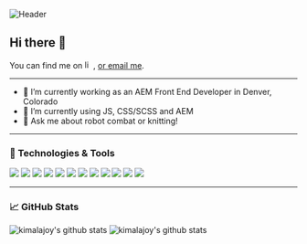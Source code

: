 ![Header](https://user-images.githubusercontent.com/54754467/101996564-e3383180-3c90-11eb-8c84-ad9c72318322.gif)

## Hi there 👋
<!-- Actual text -->

You can find me on <img src="https://user-images.githubusercontent.com/54754467/101998626-2e9f0f80-3c92-11eb-977b-979ba9caf071.png" alt="linkedin" width="15" height="15">, [or email me](kimalajoy@gmail.com).

<!-- Icons -->

[1.2]: http://i.imgur.com/wWzX9uB.png 

<!-- Links to your social media accounts -->

[1]: https://twitter.com/Tech16Kim
[2]: https://www.linkedin.com/in/kimala-cochran/
___

- 🔭 I’m currently working as an AEM Front End Developer in Denver, Colorado
- 🌱 I’m currently using JS, CSS/SCSS and AEM
- 💬 Ask me about robot combat or knitting!
___
### 🔧 Technologies & Tools

![](https://img.shields.io/badge/JavaScript-informational?style=flat&logo=javascript&logoColor=892bbb&color=2bbc8a)
![](https://img.shields.io/badge/React-informational?style=flat&logo=react&logoColor=892bbb&color=2bbc8a)
![](https://img.shields.io/badge/Gatsby-informational?style=flat&logo=gatsby&logoColor=892bbb&color=2bbc8a)
![](https://img.shields.io/badge/jQuery-informational?style=flat&logo=jquery&logoColor=892bbb&color=2bbc8a)
![](https://img.shields.io/badge/HTML-informational?style=flat&logo=html&logoColor=892bbb&color=2bbc8a)
![](https://img.shields.io/badge/CSS-informational?style=flat&logo=css&logoColor=892bbb&color=2bbc8a)
![](https://img.shields.io/badge/Mocha-informational?style=flat&logo=mocha&logoColor=892bbb&color=2bbc8a)
![](https://img.shields.io/badge/chai-informational?style=flat&logo=chai&logoColor=892bbb&color=2bbc8a)
![](https://img.shields.io/badge/Jest-informational?style=flat&logo=jest&logoColor=892bbb&color=2bbc8a)
![](https://img.shields.io/badge/Git-informational?style=flat&logo=git&logoColor=892bbb&color=2bbc8a)
![](https://img.shields.io/badge/webpack-informational?style=flat&logo=webpack&logoColor=892bbb&color=2bbc8a)
![](https://img.shields.io/badge/Storybook-informational?style=flat&logo=storybook&logoColor=892bbb&color=2bbc8a)
___
### 📈 GitHub Stats
![kimalajoy's github stats](https://github-readme-stats.vercel.app/api?username=kimalajoy&show_icons=true&theme=tokyonight)
![kimalajoy's github stats](https://github-readme-stats.vercel.app/api/top-langs/?username=kimalajoy&show_icons=true&theme=tokyonight)

